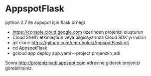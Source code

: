 # AppspotFlask
python 2.7 ile appspot için flask örneği

- https://console.cloud.google.com üzerinden projenizi oluşturun
- Cloud Shell'i etkinleştirin veya bilgisayarınza Cloud SDK'yı indirin
- git clone https://github.com/emreboluk/AppspotFlask.git
- cd AppspotFlask
- gcloud app deploy app.yaml --project projenizin_adi

Sonra http://projenizinadi.appspot.com adresine giderek projenizi görebilirsiniz.
